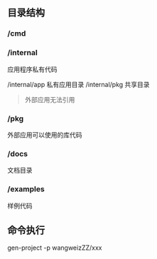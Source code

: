 ## 目录结构
### /cmd

### /internal

应用程序私有代码

/internal/app 私有应用目录
/internal/pkg 共享目录

> 外部应用无法引用

### /pkg
外部应用可以使用的库代码

### /docs
文档目录

### /examples
样例代码


## 命令执行
gen-project -p wangweizZZ/xxx